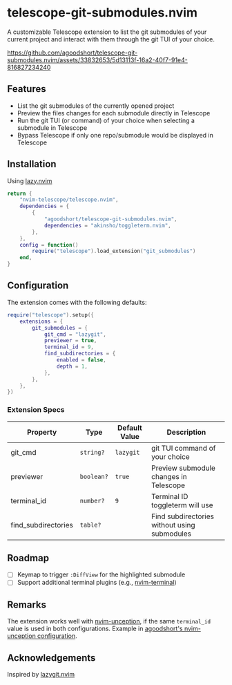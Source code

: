 # telescope-git-submodules.nvim

A customizable Telescope extension to list the git submodules of your current project and interact with them through the git TUI of your choice.

<https://github.com/agoodshort/telescope-git-submodules.nvim/assets/33832653/5d13113f-16a2-40f7-91e4-816827234240>

## Features

- List the git submodules of the currently opened project
- Preview the files changes for each submodule directly in Telescope
- Run the git TUI (or command) of your choice when selecting a submodule in Telescope
- Bypass Telescope if only one repo/submodule would be displayed in Telescope

## Installation

Using [lazy.nvim](https://github.com/folke/lazy.nvim)

```lua
return {
	"nvim-telescope/telescope.nvim",
	dependencies = {
		{
			"agoodshort/telescope-git-submodules.nvim",
			dependencies = "akinsho/toggleterm.nvim",
		},
	},
	config = function()
		require("telescope").load_extension("git_submodules")
	end,
}
```

## Configuration

The extension comes with the following defaults:

```lua
require("telescope").setup({
	extensions = {
		git_submodules = {
			git_cmd = "lazygit",
			previewer = true,
			terminal_id = 9,
			find_subdirectories = {
				enabled = false,
				depth = 1,
			},
		},
	},
})
```

### Extension Specs

| Property            | Type       | Default Value | Description                                     |
|---------------------|------------|---------------|-------------------------------------------------|
| git_cmd             | `string?`  | `lazygit`     | git TUI command of your choice                  |
| previewer           | `boolean?` | `true`        | Preview submodule changes in Telescope          |
| terminal_id         | `number?`  | `9`           | Terminal ID toggleterm will use                 |
| find_subdirectories | `table?`   |               | Find subdirectories without using submodules    |

## Roadmap

- [ ] Keymap to trigger `:DiffView` for the highlighted submodule
- [ ] Support additional terminal plugins (e.g., [nvim-terminal](https://github.com/s1n7ax/nvim-terminal))

## Remarks

The extension works well with [nvim-unception](https://github.com/samjwill/nvim-unception), if the same `terminal_id` value is used in both configurations. Example in [agoodshort's nvim-unception configuration](https://github.com/agoodshort/nvim/blob/e9e89782e124e3c666097edeb0603317b8e72320/lua/agoodshort/plugins/terminal/nvim-unception.lua#L11).

## Acknowledgements

Inspired by [lazygit.nvim](https://github.com/kdheepak/lazygit.nvim)
